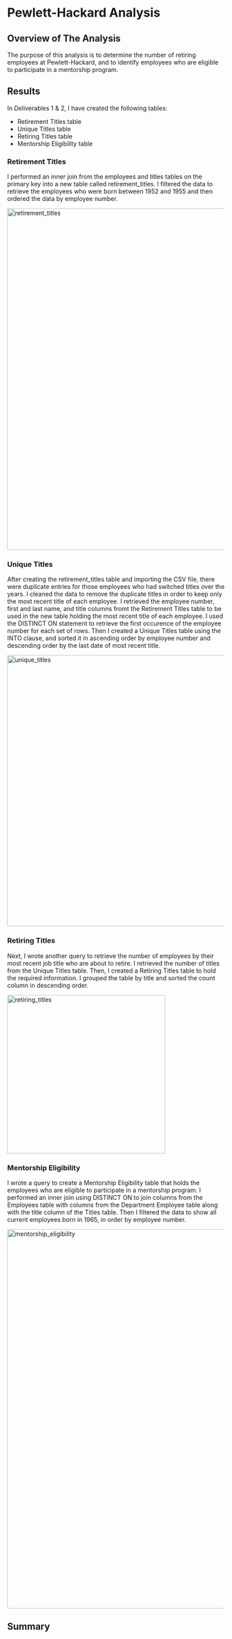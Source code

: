 # Pewlett-Hackard Analysis

## Overview of The Analysis
The purpose of this analysis is to determine the number of retiring employees at Pewlett-Hackard, and to identify employees who are eligible to participate in a mentorship program. 

## Results
In Deliverables 1 & 2, I have created the following tables:

- Retirement Titles table
- Unique Titles table
- Retiring Titles table
- Mentorship Eligibility table

### Retirement Titles
I performed an inner join from the employees and titles tables on the primary key into a new table called retirement_titles. I filtered the data to retrieve the employees who were born between 1952 and 1955 and then ordered the data by employee number.  

<img width="789" alt="retirement_titles" src="https://user-images.githubusercontent.com/85920136/156281939-9a3a74a0-f414-4e33-a7b1-e227bf2c36b1.png">

### Unique Titles
After creating the retirement_titles table and importing the CSV file, there were duplicate entries for those employees who had switched titles over the years. I cleaned the data to remove the duplicate titles in order to keep only the most recent title of each employee. I retrieved the employee number, first and last name, and title columns fromt the Retirement Titles table to be used in the new table holding the most recent title of each employee. I used the DISTINCT ON statement to retrieve the first occurence of the employee number for each set of rows. Then I created a Unique Titles table using the INTO clause, and sorted it in ascending order by employee number and descending order by the last date of most recent title. 

<img width="626" alt="unique_titles" src="https://user-images.githubusercontent.com/85920136/156283142-8d35b572-518d-4a49-8bc8-cc0ed2051f64.png">


### Retiring Titles
Next, I wrote another query to retrieve the number of employees by their most recent job title who are about to retire. I retrieved the number of titles from the Unique Titles table. Then, I created a Retiring Titles table to hold the required information. I grouped the table by title and sorted the count column in descending order. 

<img width="366" alt="retiring_titles" src="https://user-images.githubusercontent.com/85920136/156283960-428fe7eb-12e3-43e8-a9d4-fdeccea5d6da.png">


### Mentorship Eligibility 
I wrote a query to create a Mentorship Eligibility table that holds the employees who are eligible to participate in a mentorship program. I performed an inner join using DISTINCT ON to join columns from the Employees table with columns from the Department Employee table along with the title column of the Titles table. Then I filtered the data to show all current employees born in 1965, in order by employee number. 

<img width="876" alt="mentorship_eligibility" src="https://user-images.githubusercontent.com/85920136/156284652-085154b5-d95a-4763-a44e-e65926d6bd3f.png">



## Summary


